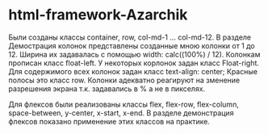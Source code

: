 # html-framework-Azarchik
Были созданы классы container, row, col-md-1 ... col-md-12. 
В разделе Демострация колонок представлены созданные мною колонки от 1 до 12.
Ширина их задавалась с помощью width: calc((100%) / 12).
Колонкам прописан класс float-left. У некоторых корлонок задан класс Float-right.
Для содержимого всех колонок задан класс text-align: center; Красные полосы это класс row.
Колонки адекватно реагируют на зменение разрешения экрана т.к. 
задавались в % а не в пикселях.

Для флексов были реализованы классы  flex, flex-row, flex-column, space-between, y-center, x-start, x-end. 
В разделе демонстрация флексов показано применение этих классов на практике.
